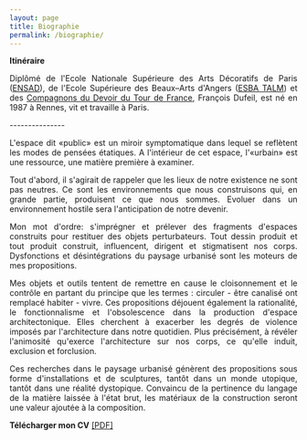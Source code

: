 ```yaml
---
layout: page
title: Biographie
permalink: /biographie/
---
```


<span style="font-weight: bold;">Itin&eacute;raire</span> 

<p style="text-align:justify">
Dipl&ocirc;m&eacute; de l&#39;Ecole Nationale Sup&eacute;rieure des Arts D&eacute;coratifs de Paris (<a href="#" onclick='window.open("http://www.ensad.fr/");return false;'>ENSAD</a>), de l&#39;Ecole Sup&eacute;rieure des Beaux&ndash;Arts d&#39;Angers (<a href="#" onclick='window.open("http://angers.esba-talm.fr/");return false;'>ESBA TALM</a>) et des <a href="#" onclick='window.open("http://www.compagnons-du-devoir.com/");return false;'>Compagnons du Devoir du Tour de France</a>, Fran&ccedil;ois Dufeil, est n&eacute; en 1987 &agrave; Rennes, vit et travaille &agrave; Paris.
</p>
<span style="font-color: #272727;">---------------</span> 
<br/>
<p style="text-align:justify">
L'espace dit &laquo;public&raquo; est un miroir symptomatique dans lequel se refl&egrave;tent les modes de pens&eacute;es &eacute;tatiques. A l'int&eacute;rieur de cet espace, l'&laquo;urbain&raquo; est une ressource, une mati&egrave;re premi&egrave;re &agrave; examiner.
</p> 

<p style="text-align:justify">
Tout d'abord, il s'agirait de rappeler que les lieux de notre existence ne sont pas neutres. Ce sont les environnements que nous construisons qui, en grande partie, produisent ce que nous sommes. Evoluer dans un environnement hostile sera l'anticipation de notre devenir. 
</p> 

<p style="text-align:justify">
Mon mot d'ordre: s'impr&eacute;gner et pr&eacute;lever des fragments d&#39;espaces construits pour restituer des objets perturbateurs. Tout dessin produit et tout produit construit, influencent, dirigent et stigmatisent nos corps. Dysfonctions et  d&eacute;sint&eacute;grations du paysage urbanis&eacute; sont les moteurs de mes propositions.
</p> 

<p style="text-align:justify">
Mes objets et outils tentent de remettre en cause le cloisonnement et le contr&ocirc;le en partant du principe que les termes : circuler - &ecirc;tre canalis&eacute; ont remplac&eacute; habiter - vivre. Ces propositions d&eacute;jouent &eacute;galement la rationalit&eacute;, le fonctionnalisme et l'obsolescence dans la production d'espace architectonique. Elles cherchent &agrave; exacerber les degr&eacute;s de violence impos&eacute;s par l'architecture dans notre quotidien. Plus pr&eacute;cis&eacute;ment, &agrave; r&eacute;v&eacute;ler l'animosit&eacute; qu'exerce l'architecture sur nos corps, ce 
qu'elle induit, exclusion et forclusion.
</p> 

<p style="text-align:justify">
Ces recherches dans le paysage urbanis&eacute; g&eacute;n&egrave;rent des propositions sous forme d&#39;installations et de sculptures, tant&ocirc;t dans un monde utopique, tant&ocirc;t dans une r&eacute;alit&eacute; dystopique.
Convaincu de la pertinence du langage de la mati&egrave;re laiss&eacute;e &agrave; l'&eacute;tat brut, les mat&eacute;riaux de la construction seront une valeur ajout&eacute;e &agrave; la composition.  
</p> 


<p style="text-align:justify">
<span style="font-weight: bold;">T&eacute;l&eacute;charger mon CV</span> <a href="#" onclick='window.open("https://www.dropbox.com/s/ugaevu2ofdvxi47/CV-Francois-Dufeil.pdf?raw=1");return false;'>[PDF]</a>
</p>
